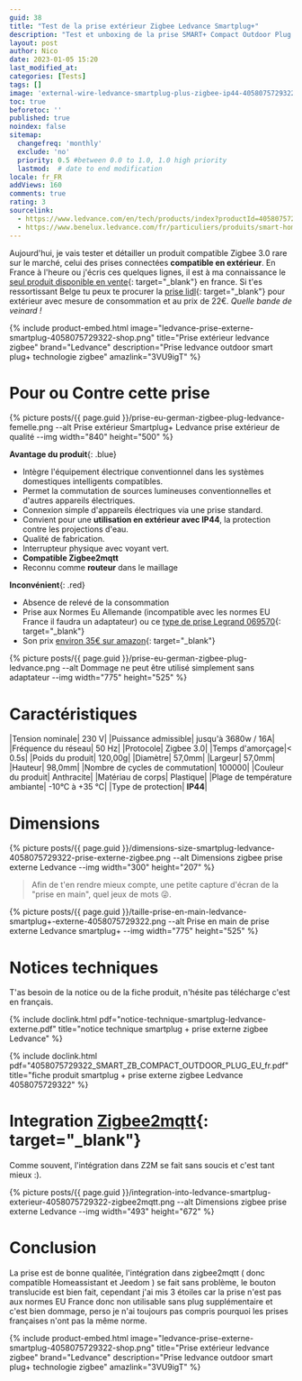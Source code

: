 ```yaml
---
guid: 38
title: "Test de la prise extérieur Zigbee Ledvance Smartplug+"
description: "Test et unboxing de la prise SMART+ Compact Outdoor Plug | Prise extérieure connectée compacte pour contrôler des appareils conventionnels avec la technologie Zigbee"
layout: post
author: Nico
date: 2023-01-05 15:20
last_modified_at: 
categories: [Tests]
tags: []
image: 'external-wire-ledvance-smartplug-plus-zigbee-ip44-4058075729322-prise-externe.png'
toc: true
beforetoc: ''
published: true
noindex: false
sitemap:
  changefreq: 'monthly'
  exclude: 'no'
  priority: 0.5 #between 0.0 to 1.0, 1.0 high priority
  lastmod:  # date to end modification
locale: fr_FR
addViews: 160
comments: true
rating: 3
sourcelink:
  - https://www.ledvance.com/en/tech/products/index?productId=4058075729322&category=141283&documentId=408
  - https://www.benelux.ledvance.com/fr/particuliers/produits/smart-home/smart-home-components/smart-zigbee/composants-exterieurs-smart-avec-technologie-zigbee/prises-smart-avec-technologie-zigbee/prise-exterieure-connectee-compacte-pour-controler-des-appareils-conventionnels-avec-la-technologie-zigbee-c141283?productId=203923
---
```

Aujourd'hui, je vais tester et détailler un produit compatible Zigbee 3.0 rare sur le marché, celui des prises connectées **compatible en extérieur**. En France à l'heure ou j'écris ces quelques lignes, il est à ma connaissance le [seul produit disponible en vente](https://amzn.to/3VU9igT){: target="_blank"} en france. Si t'es ressortissant Belge tu peux te procurer la [prise lidl](https://www.lidl.be/p/fr-BE/silvercrest-prise-connectee-smart-home-pour-l-exterieur/p100351932){: target="_blank"} pour extérieur avec mesure de consommation et au prix de 22€. *Quelle bande de veinard !*

{% include product-embed.html image="ledvance-prise-externe-smartplug-4058075729322-shop.png" title="Prise extérieur ledvance zigbee" brand="Ledvance" description="Prise ledvance outdoor smart plug+ technologie zigbee" amazlink="3VU9igT" %}

# Pour ou Contre cette prise

{% picture posts/{{ page.guid }}/prise-eu-german-zigbee-plug-ledvance-femelle.png --alt Prise extérieur Smartplug+ Ledvance prise extérieur de qualité --img width="840" height="500" %}

**Avantage du produit**{: .blue}

- Intègre l'équipement électrique conventionnel dans les systèmes domestiques intelligents compatibles.
- Permet la commutation de sources lumineuses conventionnelles et d'autres appareils électriques.
- Connexion simple d'appareils électriques via une prise standard.
- Convient pour une **utilisation en extérieur avec IP44**, la protection contre les projections d'eau.
- Qualité de fabrication.
- Interrupteur physique avec voyant vert.
- **Compatible Zigbee2mqtt**
- Reconnu comme **routeur** dans le maillage

**Inconvénient**{: .red}

- Absence de relevé de la consommation
- Prise aux Normes Eu Allemande (incompatible avec les normes EU France il faudra un adaptateur) ou ce [type de prise Legrand 069570](https://amzn.to/3Xb7t0f){: target="_blank"}
- Son prix [environ 35€ sur amazon](https://amzn.to/3VU9igT){: target="_blank"}

{% picture posts/{{ page.guid }}/prise-eu-german-zigbee-plug-ledvance.png --alt Dommage ne peut être utilisé simplement sans adaptateur --img width="775" height="525" %}


# Caractéristiques

|Tension nominale| 230 V|
|Puissance admissible| jusqu'à 3680w / 16A|
|Fréquence du réseau| 50 Hz|
|Protocole| Zigbee 3.0|
|Temps d'amorçage|< 0.5s|
|Poids du produit| 120,00g|
|Diamètre| 57,0mm|
|Largeur| 57,0mm|
|Hauteur| 98,0mm|
|Nombre de cycles de commutation| 100000|
|Couleur du produit| Anthracite|
|Matériau de corps| Plastique|
|Plage de température ambiante| -10°C à +35 °C|
|Type de protection| **IP44**|



# Dimensions

{% picture posts/{{ page.guid }}/dimensions-size-smartplug-ledvance-4058075729322-prise-externe-zigbee.png --alt Dimensions zigbee prise externe Ledvance --img width="300" height="207" %}

> Afin de t'en rendre mieux compte, une petite capture d'écran de la "prise en main", quel jeux de mots 😜.

{% picture posts/{{ page.guid }}/taille-prise-en-main-ledvance-smartplug+-externe-4058075729322.png --alt Prise en main de prise externe Ledvance smartplug+ --img width="775" height="525" %}

# Notices techniques

T'as besoin de la notice ou de la fiche produit, n'hésite pas télécharge c'est en français.

{% include doclink.html pdf="notice-technique-smartplug-ledvance-externe.pdf" title="notice technique smartplug + prise externe zigbee Ledvance" %}

{% include doclink.html pdf="4058075729322_SMART_ZB_COMPACT_OUTDOOR_PLUG_EU_fr.pdf" title="fiche produit smartplug + prise externe zigbee Ledvance 4058075729322" %}

# Integration [Zigbee2mqtt](https://www.zigbee2mqtt.io/){: target="_blank"}

Comme souvent, l'intégration dans Z2M se fait sans soucis et c'est tant mieux :).

{% picture posts/{{ page.guid }}/integration-into-ledvance-smartplug-exterieur-4058075729322-zigbee2mqtt.png --alt Dimensions zigbee prise externe Ledvance --img width="493" height="672" %}

# Conclusion

La prise est de bonne qualitée, l'intégration dans zigbee2mqtt ( donc compatible Homeassistant et Jeedom ) se fait sans problème, le bouton  translucide est bien fait, cependant j'ai mis 3 étoiles car la prise n'est pas aux normes EU France donc non utilisable sans plug supplémentaire et c'est bien dommage, perso je n'ai toujours pas compris pourquoi les prises françaises n'ont pas la même norme.

{% include product-embed.html image="ledvance-prise-externe-smartplug-4058075729322-shop.png" title="Prise extérieur ledvance zigbee" brand="Ledvance" description="Prise ledvance outdoor smart plug+ technologie zigbee" amazlink="3VU9igT" %}


